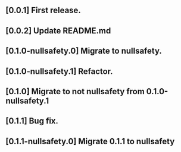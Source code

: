 ## [0.0.1] First release.

## [0.0.2] Update README.md

## [0.1.0-nullsafety.0] Migrate to nullsafety.

## [0.1.0-nullsafety.1] Refactor.

## [0.1.0] Migrate to not nullsafety from 0.1.0-nullsafety.1

## [0.1.1] Bug fix.

## [0.1.1-nullsafety.0] Migrate 0.1.1 to nullsafety